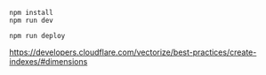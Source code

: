 ```
npm install
npm run dev
```

```
npm run deploy
```

https://developers.cloudflare.com/vectorize/best-practices/create-indexes/#dimensions
